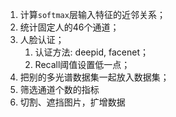 1. 计算`softmax`层输入特征的近邻关系；
2. 统计固定人的46个通道；
3. 人脸认证；
    1. 认证方法: deepid, facenet；
    2. Recall阈值设置低一点；
4. 把别的多光谱数据集一起放入数据集；
5. 筛选通道个数的指标
5. 切割、遮挡图片，扩增数据
